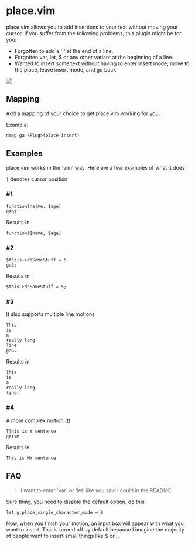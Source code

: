 # place.vim

place.vim allows you to add insertions to your text without moving your cursor.
If you suffer from the following problems, this plugin might be for you:

- Forgotten to add a ';' at the end of a line.
- Forgotten var, let, $ or any other variant at the beginning of a line.
- Wanted to insert some text without having to enter insert mode, move to the place, leave insert mode, and go back

![](https://i.imgur.com/N3rcDUi.gif)

## Mapping

Add a mapping of your choice to get place.vim working for you.

Example:

```
nmap ga <Plug>(place-insert)
```

## Examples

place.vim works in the 'vim' way. Here are a few examples of what it does


`|` denotes cursor position


### #1
```
function(na|me, $age)
gab$
```
Results in
```
function($name, $age)
```

### #2
```
$thi|s->doSomeStuff = 5
ga$;
```
Results in
```
$this->doSomeStuff = 5;
```

### #3

It also supports multiple line motions
```
This
is
a
really long
line
gaG.
```
Results in
```
This
is
a
really long
line.
```

### #4

A more complex motion (t)
```
T|his is Y sentence
gatYM
```
Results in
```
This is MY sentence
```

## FAQ

> I want to enter 'var' or 'let' like you said I could in the README!

Sure thing, you need to disable the default option, do this:

`let g:place_single_character_mode = 0`

Now, when you finish your motion, an input box will appear with what you want to insert.
This is turned off by default because I imagine the majority of people want to insert small things like $ or ;.
